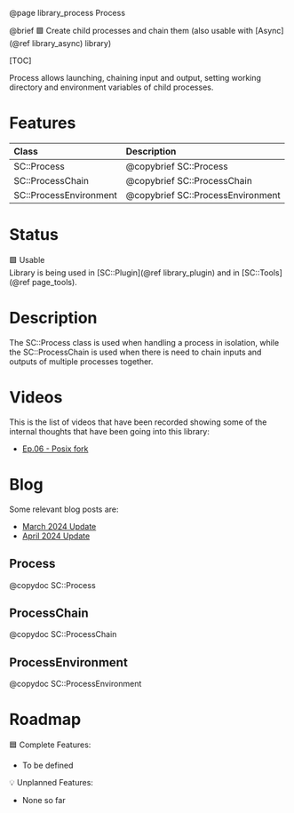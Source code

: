 @page library_process Process

@brief 🟩 Create child processes and chain them (also usable with [Async](@ref library_async) library)

[TOC]

Process allows launching, chaining input and output, setting working directory and environment variables of child processes.

# Features
| Class                     | Description
|:--------------------------|:----------------------------------|
| SC::Process               | @copybrief SC::Process            |
| SC::ProcessChain          | @copybrief SC::ProcessChain       |
| SC::ProcessEnvironment    | @copybrief SC::ProcessEnvironment |

# Status
🟩 Usable  
Library is being used in [SC::Plugin](@ref library_plugin) and in [SC::Tools](@ref page_tools).

# Description

The SC::Process class is used when handling a process in isolation, while the SC::ProcessChain is used when there is need to chain inputs and outputs of multiple processes together.

# Videos

This is the list of videos that have been recorded showing some of the internal thoughts that have been going into this library:

- [Ep.06 - Posix fork](https://www.youtube.com/watch?v=-OiVELMxL6Q)

# Blog

Some relevant blog posts are:

- [March 2024 Update](https://pagghiu.github.io/site/blog/2024-03-27-SaneCppLibrariesUpdate.html)
- [April 2024 Update](https://pagghiu.github.io/site/blog/2024-04-27-SaneCppLibrariesUpdate.html)

## Process
@copydoc SC::Process

## ProcessChain
@copydoc SC::ProcessChain

## ProcessEnvironment
@copydoc SC::ProcessEnvironment

# Roadmap

🟦 Complete Features:
- To be defined

💡 Unplanned Features:
- None so far
